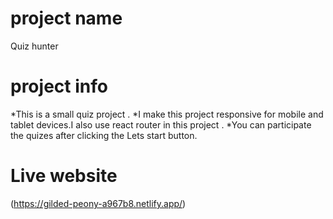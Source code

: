 # project name
Quiz hunter
# project info
*This is a small quiz project .
*I make this project responsive for mobile and tablet devices.I also use react router in this project .
*You can participate the quizes after clicking the Lets start button.
# Live website
(https://gilded-peony-a967b8.netlify.app/)